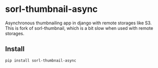 sorl-thumbnail-async
====================

Asynchronous thumbnailing app in django with remote storages like S3. This is fork of sorl-thumbnail, which is a bit slow when used with remote storages.

Install
-------

`pip install sorl-thumbnail-async`
